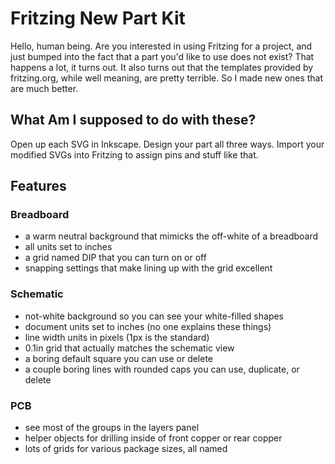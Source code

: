 # Fritzing New Part Kit

Hello, human being. Are you interested in using Fritzing for a project, and just bumped into the fact that a part you'd like to use does not exist? That happens a lot, it turns out. It also turns out that the templates provided by fritzing.org, while well meaning, are pretty terrible. So I made new ones that are much better.

## What Am I supposed to do with these?
Open up each SVG in Inkscape. Design your part all three ways. Import your modified SVGs into Fritzing to assign pins and stuff like that.

## Features

### Breadboard
- a warm neutral background that mimicks the off-white of a breadboard
- all units set to inches
- a grid named DIP that you can turn on or off
- snapping settings that make lining up with the grid excellent

### Schematic
- not-white background so you can see your white-filled shapes
- document units set to inches (no one explains these things)
- line width units in pixels (1px is the standard)
- 0.1in grid that actually matches the schematic view
- a boring default square you can use or delete
- a couple boring lines with rounded caps you can use, duplicate, or delete

### PCB
- see most of the groups in the layers panel
- helper objects for drilling inside of front copper or rear copper
- lots of grids for various package sizes, all named

